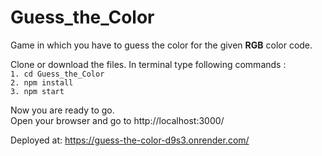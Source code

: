 # Guess_the_Color
Game in which you have to guess the color for the given **RGB** color code.

Clone or download the files.
In terminal type following commands :<br>
`1. cd Guess_the_Color`<br>
`2. npm install`<br>
`3. npm start`<br>

Now you are ready to go.<br>
Open your browser and go to http://localhost:3000/

Deployed at: https://guess-the-color-d9s3.onrender.com/
